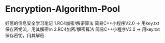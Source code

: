 # Encryption-Algorithm-Pool
好葱的信息安全学习笔记
1.RC4加密/解密算法 简易C++小程序V2.0 -> 用key.txt保存密钥流，用其解密\n
2.RC4加密/解密算法 简易C++小程序V3.0 -> 用key.txt保存密钥，用其解密
